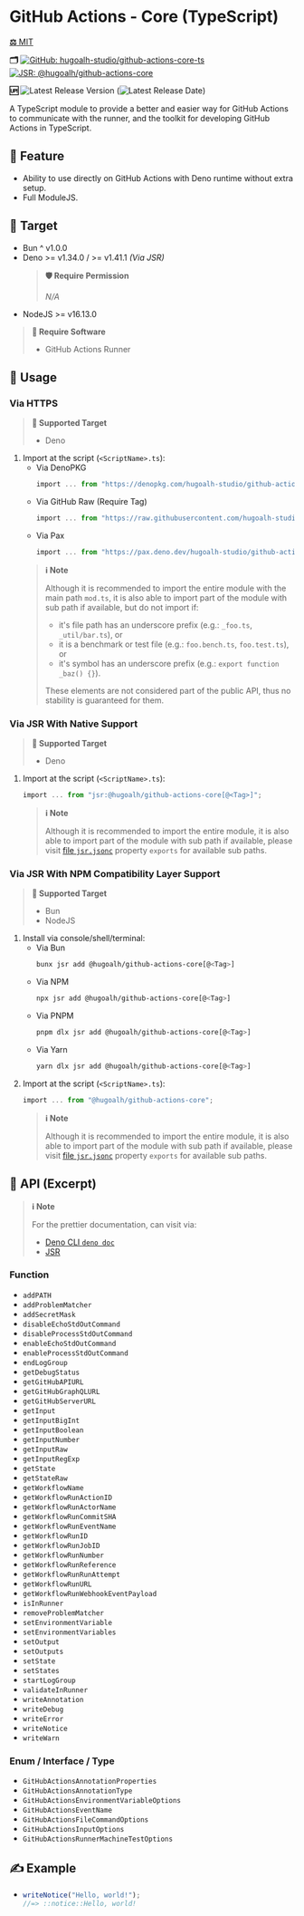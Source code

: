 # GitHub Actions - Core (TypeScript)

[**⚖️** MIT](./LICENSE.md)

**🗂️**
[![GitHub: hugoalh-studio/github-actions-core-ts](https://img.shields.io/badge/hugoalh--studio/github--actions--core--ts-181717?logo=github&logoColor=ffffff&style=flat "GitHub: hugoalh-studio/github-actions-core-ts")](https://github.com/hugoalh-studio/github-actions-core-ts)
[![JSR: @hugoalh/github-actions-core](https://img.shields.io/badge/JSR-@hugoalh/github--actions--core-F7DF1E?labelColor=F7DF1E&logoColor=000000&style=flat "JSR: @hugoalh/github-actions-core")](https://jsr.io/@hugoalh/github-actions-core)

**🆙** ![Latest Release Version](https://img.shields.io/github/release/hugoalh-studio/github-actions-core-ts?sort=semver&color=2187C0&label=&style=flat "Latest Release Version") (![Latest Release Date](https://img.shields.io/github/release-date/hugoalh-studio/github-actions-core-ts?color=2187C0&label=&style=flat "Latest Release Date"))

A TypeScript module to provide a better and easier way for GitHub Actions to communicate with the runner, and the toolkit for developing GitHub Actions in TypeScript.

## 🌟 Feature

- Ability to use directly on GitHub Actions with Deno runtime without extra setup.
- Full ModuleJS.

## 🎯 Target

- Bun ^ v1.0.0
- Deno >= v1.34.0 / >= v1.41.1 *(Via JSR)*
  > **🛡️ Require Permission**
  >
  > *N/A*
- NodeJS >= v16.13.0

> **💽 Require Software**
>
> - GitHub Actions Runner

## 🔰 Usage

### Via HTTPS

> **🎯 Supported Target**
>
> - Deno

1. Import at the script (`<ScriptName>.ts`):
    - Via DenoPKG
      ```ts
      import ... from "https://denopkg.com/hugoalh-studio/github-actions-core-ts[@<Tag>]/mod.ts";
      ```
    - Via GitHub Raw (Require Tag)
      ```ts
      import ... from "https://raw.githubusercontent.com/hugoalh-studio/github-actions-core-ts/<Tag>/mod.ts";
      ```
    - Via Pax
      ```ts
      import ... from "https://pax.deno.dev/hugoalh-studio/github-actions-core-ts[@<Tag>]/mod.ts";
      ```
    > **ℹ️ Note**
    >
    > Although it is recommended to import the entire module with the main path `mod.ts`, it is also able to import part of the module with sub path if available, but do not import if:
    >
    > - it's file path has an underscore prefix (e.g.: `_foo.ts`, `_util/bar.ts`), or
    > - it is a benchmark or test file (e.g.: `foo.bench.ts`, `foo.test.ts`), or
    > - it's symbol has an underscore prefix (e.g.: `export function _baz() {}`).
    >
    > These elements are not considered part of the public API, thus no stability is guaranteed for them.

### Via JSR With Native Support

> **🎯 Supported Target**
>
> - Deno

1. Import at the script (`<ScriptName>.ts`):
    ```ts
    import ... from "jsr:@hugoalh/github-actions-core[@<Tag>]";
    ```
    > **ℹ️ Note**
    >
    > Although it is recommended to import the entire module, it is also able to import part of the module with sub path if available, please visit [file `jsr.jsonc`](./jsr.jsonc) property `exports` for available sub paths.

### Via JSR With NPM Compatibility Layer Support

> **🎯 Supported Target**
>
> - Bun
> - NodeJS

1. Install via console/shell/terminal:
    - Via Bun
      ```sh
      bunx jsr add @hugoalh/github-actions-core[@<Tag>]
      ```
    - Via NPM
      ```sh
      npx jsr add @hugoalh/github-actions-core[@<Tag>]
      ```
    - Via PNPM
      ```sh
      pnpm dlx jsr add @hugoalh/github-actions-core[@<Tag>]
      ```
    - Via Yarn
      ```sh
      yarn dlx jsr add @hugoalh/github-actions-core[@<Tag>]
      ```
2. Import at the script (`<ScriptName>.ts`):
    ```ts
    import ... from "@hugoalh/github-actions-core";
    ```
    > **ℹ️ Note**
    >
    > Although it is recommended to import the entire module, it is also able to import part of the module with sub path if available, please visit [file `jsr.jsonc`](./jsr.jsonc) property `exports` for available sub paths.

## 🧩 API (Excerpt)

> **ℹ️ Note**
>
> For the prettier documentation, can visit via:
>
> - [Deno CLI `deno doc`](https://deno.land/manual/tools/documentation_generator)
> - [JSR](https://jsr.io/@hugoalh/github-actions-core)

### Function

- `addPATH`
- `addProblemMatcher`
- `addSecretMask`
- `disableEchoStdOutCommand`
- `disableProcessStdOutCommand`
- `enableEchoStdOutCommand`
- `enableProcessStdOutCommand`
- `endLogGroup`
- `getDebugStatus`
- `getGitHubAPIURL`
- `getGitHubGraphQLURL`
- `getGitHubServerURL`
- `getInput`
- `getInputBigInt`
- `getInputBoolean`
- `getInputNumber`
- `getInputRaw`
- `getInputRegExp`
- `getState`
- `getStateRaw`
- `getWorkflowName`
- `getWorkflowRunActionID`
- `getWorkflowRunActorName`
- `getWorkflowRunCommitSHA`
- `getWorkflowRunEventName`
- `getWorkflowRunID`
- `getWorkflowRunJobID`
- `getWorkflowRunNumber`
- `getWorkflowRunReference`
- `getWorkflowRunRunAttempt`
- `getWorkflowRunURL`
- `getWorkflowRunWebhookEventPayload`
- `isInRunner`
- `removeProblemMatcher`
- `setEnvironmentVariable`
- `setEnvironmentVariables`
- `setOutput`
- `setOutputs`
- `setState`
- `setStates`
- `startLogGroup`
- `validateInRunner`
- `writeAnnotation`
- `writeDebug`
- `writeError`
- `writeNotice`
- `writeWarn`

### Enum / Interface / Type

- `GitHubActionsAnnotationProperties`
- `GitHubActionsAnnotationType`
- `GitHubActionsEnvironmentVariableOptions`
- `GitHubActionsEventName`
- `GitHubActionsFileCommandOptions`
- `GitHubActionsInputOptions`
- `GitHubActionsRunnerMachineTestOptions`

## ✍️ Example

- ```ts
  writeNotice("Hello, world!");
  //=> ::notice::Hello, world!
  ```
